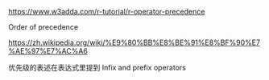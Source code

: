 https://www.w3adda.com/r-tutorial/r-operator-precedence

Order of precedence

https://zh.wikipedia.org/wiki/%E9%80%BB%E8%BE%91%E8%BF%90%E7%AE%97%E7%AC%A6


优先级的表述在表达式里提到
Infix and prefix operators